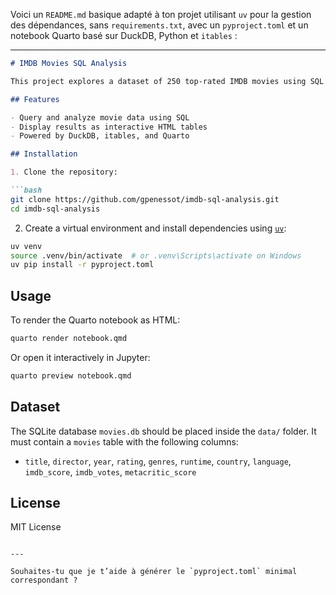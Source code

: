 Voici un `README.md` basique adapté à ton projet utilisant `uv` pour la gestion des dépendances, sans `requirements.txt`, avec un `pyproject.toml` et un notebook Quarto basé sur DuckDB, Python et `itables` :

---

```markdown
# IMDB Movies SQL Analysis

This project explores a dataset of 250 top-rated IMDB movies using SQL queries via DuckDB and Python, with results displayed as interactive tables using [itables](https://mwouts.github.io/itables/). The report is written in a [Quarto](https://quarto.org/) `.qmd` notebook.

## Features

- Query and analyze movie data using SQL
- Display results as interactive HTML tables
- Powered by DuckDB, itables, and Quarto

## Installation

1. Clone the repository:

```bash
git clone https://github.com/gpenessot/imdb-sql-analysis.git
cd imdb-sql-analysis
```

2. Create a virtual environment and install dependencies using [`uv`](https://github.com/astral-sh/uv):

```bash
uv venv
source .venv/bin/activate  # or .venv\Scripts\activate on Windows
uv pip install -r pyproject.toml
```

## Usage

To render the Quarto notebook as HTML:

```bash
quarto render notebook.qmd
```

Or open it interactively in Jupyter:

```bash
quarto preview notebook.qmd
```

## Dataset

The SQLite database `movies.db` should be placed inside the `data/` folder. It must contain a `movies` table with the following columns:

- `title`, `director`, `year`, `rating`, `genres`, `runtime`, `country`, `language`, `imdb_score`, `imdb_votes`, `metacritic_score`

## License

MIT License
```

---

Souhaites-tu que je t’aide à générer le `pyproject.toml` minimal correspondant ?
